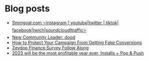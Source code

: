 # Blog posts
<!-- BLOG-POST-LIST:START -->
- [Smmgoal.com ⭐instagram | youtube|twitter | tiktok| facebook|twich|soundcloudltraffic⭐](https://afflift.com/f/threads/smmgoal-com-%E2%AD%90instagram-youtube-twitter-tiktok-facebook-twich-soundcloudltraffic%E2%AD%90.6393/)
- [New Community Leader: dood](https://afflift.com/f/threads/new-community-leader-dood.10163/)
- [How to Protect Your Campaign From Getting Fake Conversions](https://afflift.com/f/threads/how-to-protect-your-campaign-from-getting-fake-conversions.10204/)
- [Zeydoo Finance Survey Follow Along](https://afflift.com/f/threads/zeydoo-finance-survey-follow-along.10174/)
- [2023 will be the most profitable year ever, Installs + Pop &amp; Push](https://afflift.com/f/threads/2023-will-be-the-most-profitable-year-ever-installs-pop-push.10183/)
<!-- BLOG-POST-LIST:END -->
